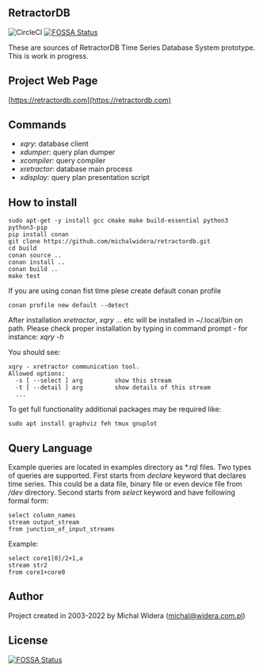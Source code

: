RetractorDB
-----------------------------------------------------------------------
![CircleCI](https://circleci.com/gh/michalwidera/retractordb.svg?style=shield&circle-token=b1aed4cd0fd95f82927fce06972f5bdb4456a5a3)
[![FOSSA Status](https://app.fossa.com/api/projects/git%2Bgithub.com%2Fmichalwidera%2Fretractordb.svg?type=shield)](https://app.fossa.com/projects/git%2Bgithub.com%2Fmichalwidera%2Fretractordb?ref=badge_shield)

These are sources of RetractorDB Time Series Database System prototype. This is work in progress.

Project Web Page
-----------------------------------------------------------------------
[https://retractordb.com](https://retractordb.com)

Commands
-----------------------------------------------------------------------

* _xqry_: database client
* _xdumper_: query plan dumper
* _xcompiler_: query compiler
* _xretractor_: database main process
* _xdisplay_: query plan presentation script

How to install
-----------------------------------------------------------------------

```
sudo apt-get -y install gcc cmake make build-essential python3 python3-pip
pip install conan
git clone https://github.com/michalwidera/retractordb.git
cd build
conan source ..
conan install ..
conan build ..
make test
```
If you are using conan fist time plese create default conan profile
```
conan profile new default --detect
```

After installation _xretractor_, _xqry_ ... etc will be installed in ~/.local/bin on path.
Please check proper installation by typing in command prompt - for instance: _xqry -h_

You should see:
```
xqry - xretractor communication tool.
Allowed options:
  -s [ --select ] arg         show this stream
  -t [ --detail ] arg         show details of this stream
  ...
```


To get full functionality additional packages may be required like:
```
sudo apt install graphviz feh tmux gnuplot
```

Query Language
-----------------------------------------------------------------------
Example queries are located in examples directory as *.rql files.
Two types of queries are supported.
First starts from _declare_ keyword that declares time series.
This could be a data file, binary file or even device file from _/dev_ directory.
Second starts from _select_ keyword and have following formal form:

```
select column_names
stream output_stream
from junction_of_input_streams
```

Example:
```
select core1[0]/2+1,a
stream str2
from core1+core0
```

Author
-----------------------------------------------------------------------

Project created in 2003-2022 by Michal Widera
(michal@widera.com.pl)


## License
[![FOSSA Status](https://app.fossa.com/api/projects/git%2Bgithub.com%2Fmichalwidera%2Fretractordb.svg?type=large)](https://app.fossa.com/projects/git%2Bgithub.com%2Fmichalwidera%2Fretractordb?ref=badge_large)
